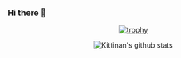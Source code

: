### Hi there 👋
<div align="center">
  
[![trophy](https://github-profile-trophy.vercel.app/?username=avor0n&theme=radical)](https://github.com/ryo-ma/github-profile-trophy)

![Kittinan's github stats](https://github-readme-stats.vercel.app/api?username=avor0n&show_icons=true&theme=outrun)
  
</div>

<!--
**AVor0n/AVor0n** is a ✨ _special_ ✨ repository because its `README.md` (this file) appears on your GitHub profile.

Here are some ideas to get you started:

- 🔭 I’m currently working on ...
- 🌱 I’m currently learning ...
- 👯 I’m looking to collaborate on ...
- 🤔 I’m looking for help with ...
- 💬 Ask me about ...
- 📫 How to reach me: ...
- 😄 Pronouns: ...
- ⚡ Fun fact: ...
-->
